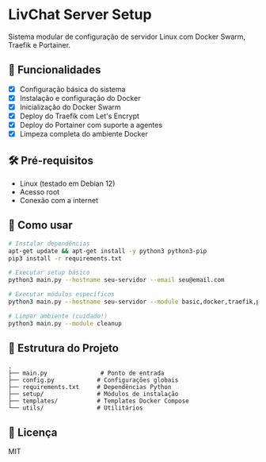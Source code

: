 # LivChat Server Setup

Sistema modular de configuração de servidor Linux com Docker Swarm, Traefik e Portainer.

## 🚀 Funcionalidades

- [x] Configuração básica do sistema
- [x] Instalação e configuração do Docker
- [x] Inicialização do Docker Swarm
- [x] Deploy do Traefik com Let's Encrypt
- [x] Deploy do Portainer com suporte a agentes
- [x] Limpeza completa do ambiente Docker

## 🛠️ Pré-requisitos

- Linux (testado em Debian 12)
- Acesso root
- Conexão com a internet

## 🚦 Como usar

```bash
# Instalar dependências
apt-get update && apt-get install -y python3 python3-pip
pip3 install -r requirements.txt

# Executar setup básico
python3 main.py --hostname seu-servidor --email seu@email.com

# Executar módulos específicos
python3 main.py --hostname seu-servidor --module basic,docker,traefik,portainer

# Limpar ambiente (cuidado!)
python3 main.py --module cleanup
```

## 📁 Estrutura do Projeto

```
.
├── main.py               # Ponto de entrada
├── config.py            # Configurações globais
├── requirements.txt     # Dependências Python
├── setup/               # Módulos de instalação
├── templates/           # Templates Docker Compose
└── utils/               # Utilitários
```

## 📝 Licença

MIT
